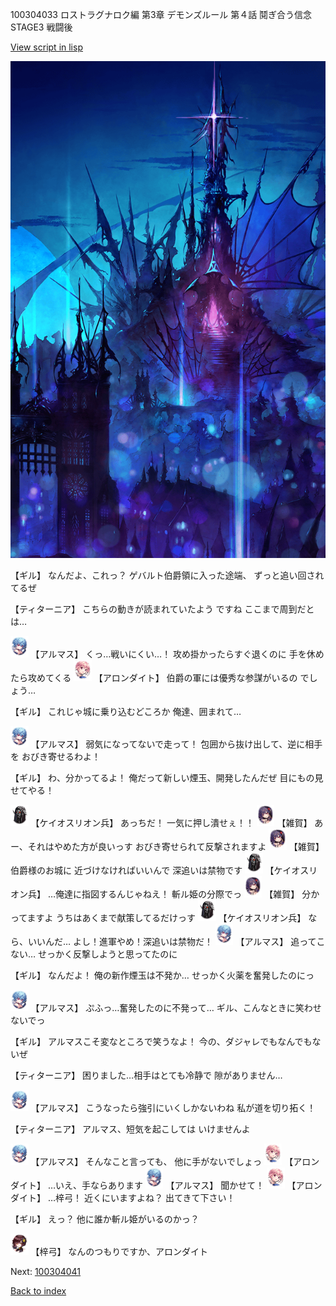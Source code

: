 100304033 ロストラグナロク編 第3章 デモンズルール 第４話 鬩ぎ合う信念 STAGE3 戦闘後

[View script in lisp](../scripts/100304033.txt)

![300_devil_night01.png](../images/backgrounds/300_devil_night01.png)

【ギル】
なんだよ、これっ？
ゲバルト伯爵領に入った途端、
ずっと追い回されてるぜ

【ティターニア】
こちらの動きが読まれていたよう
ですね
ここまで周到だとは…

<img src="../images/units/3103811.png" alt="3103811.png" height="34"/>
【アルマス】
くっ…戦いにくい…！
攻め掛かったらすぐ退くのに
手を休めたら攻めてくる

<img src="../images/units/3100711.png" alt="3100711.png" height="34"/>
【アロンダイト】
伯爵の軍には優秀な参謀がいるの
でしょう…

【ギル】
これじゃ城に乗り込むどころか
俺達、囲まれて…

<img src="../images/units/3103811.png" alt="3103811.png" height="34"/>
【アルマス】
弱気になってないで走って！
包囲から抜け出して、逆に相手を
おびき寄せるわよ！

【ギル】
わ、分かってるよ！
俺だって新しい煙玉、開発したんだぜ
目にもの見せてやる！

<img src="../images/units/3820001.png" alt="3820001.png" height="34"/>
【ケイオスリオン兵】
あっちだ！
一気に押し潰せぇ！！

<img src="../images/units/3502411.png" alt="3502411.png" height="34"/>
【雑賀】
あー、それはやめた方が良いっす
おびき寄せられて反撃されますよ

<img src="../images/units/3502411.png" alt="3502411.png" height="34"/>
【雑賀】
伯爵様のお城に
近づけなければいいんで
深追いは禁物です

<img src="../images/units/3820001.png" alt="3820001.png" height="34"/>
【ケイオスリオン兵】
…俺達に指図するんじゃねえ！
斬ル姫の分際でっ

<img src="../images/units/3502411.png" alt="3502411.png" height="34"/>
【雑賀】
分かってますよ
うちはあくまで献策してるだけっす

<img src="../images/units/3820001.png" alt="3820001.png" height="34"/>
【ケイオスリオン兵】
なら、いいんだ…
よし！進軍やめ！深追いは禁物だ！

<img src="../images/units/3103811.png" alt="3103811.png" height="34"/>
【アルマス】
追ってこない…
せっかく反撃しようと思ってたのに

【ギル】
なんだよ！
俺の新作煙玉は不発か…
せっかく火薬を奮発したのにっ

<img src="../images/units/3103811.png" alt="3103811.png" height="34"/>
【アルマス】
ぷふっ…奮発したのに不発って…
ギル、こんなときに笑わせないでっ

【ギル】
アルマスこそ変なところで笑うなよ！
今の、ダジャレでもなんでもないぜ

【ティターニア】
困りました…相手はとても冷静で
隙がありません…

<img src="../images/units/3103811.png" alt="3103811.png" height="34"/>
【アルマス】
こうなったら強引にいくしかないわね
私が道を切り拓く！

【ティターニア】
アルマス、短気を起こしては
いけませんよ

<img src="../images/units/3103811.png" alt="3103811.png" height="34"/>
【アルマス】
そんなこと言っても、
他に手がないでしょっ

<img src="../images/units/3100711.png" alt="3100711.png" height="34"/>
【アロンダイト】
…いえ、手ならあります

<img src="../images/units/3103811.png" alt="3103811.png" height="34"/>
【アルマス】
聞かせて！

<img src="../images/units/3100711.png" alt="3100711.png" height="34"/>
【アロンダイト】
…梓弓！
近くにいますよね？
出てきて下さい！

【ギル】
えっ？
他に誰か斬ル姫がいるのかっ？

<img src="../images/units/3400611.png" alt="3400611.png" height="34"/>
【梓弓】
なんのつもりですか、アロンダイト


Next: [100304041](100304041.md)

[Back to index](index.md)

